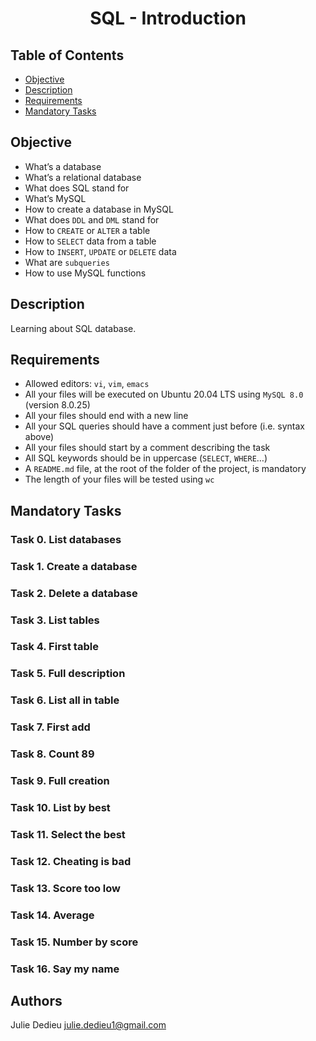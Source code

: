 # <p align="center">SQL - Introduction</p>

## Table of Contents

- [Objective](#Objective)
- [Description](#Descritpion)
- [Requirements](#Requirements)
- [Mandatory Tasks](#Mandatory-tasks)

## Objective

- What’s a database
- What’s a relational database
- What does SQL stand for
- What’s MySQL
- How to create a database in MySQL
- What does `DDL` and `DML` stand for
- How to `CREATE` or `ALTER` a table
- How to `SELECT` data from a table
- How to `INSERT`, `UPDATE` or `DELETE` data
- What are `subqueries`
- How to use MySQL functions


## Description

Learning about SQL database.

## Requirements

- Allowed editors: `vi`, `vim`, `emacs`
- All your files will be executed on Ubuntu 20.04 LTS using `MySQL 8.0` (version 8.0.25)
- All your files should end with a new line
- All your SQL queries should have a comment just before (i.e. syntax above)
- All your files should start by a comment describing the task
- All SQL keywords should be in uppercase (`SELECT`, `WHERE`…)
- A `README.md` file, at the root of the folder of the project, is mandatory
- The length of your files will be tested using `wc`


## Mandatory Tasks

### Task 0. List databases 

### Task 1. Create a database 

### Task 2. Delete a database 

### Task 3. List tables 

### Task 4. First table 

### Task 5. Full description 

### Task 6. List all in table 

### Task 7. First add 

### Task 8. Count 89 

### Task 9. Full creation 

### Task 10. List by best 

### Task 11. Select the best 

### Task 12. Cheating is bad 

### Task 13. Score too low 

### Task 14. Average 

### Task 15. Number by score 

### Task 16. Say my name 

## Authors

Julie Dedieu <julie.dedieu1@gmail.com>